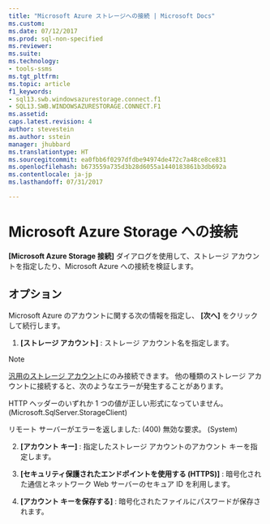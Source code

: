 ```yaml
---
title: "Microsoft Azure ストレージへの接続 | Microsoft Docs"
ms.custom: 
ms.date: 07/12/2017
ms.prod: sql-non-specified
ms.reviewer: 
ms.suite: 
ms.technology:
- tools-ssms
ms.tgt_pltfrm: 
ms.topic: article
f1_keywords:
- sql13.swb.windowsazurestorage.connect.f1
- SQL13.SWB.WINDOWSAZURESTORAGE.CONNECT.F1
ms.assetid: 
caps.latest.revision: 4
author: stevestein
ms.author: sstein
manager: jhubbard
ms.translationtype: HT
ms.sourcegitcommit: ea0fbb6f0297dfdbe94974de472c7a48ce8ce831
ms.openlocfilehash: b673559a735d3b28d6055a1440183861b3db692a
ms.contentlocale: ja-jp
ms.lasthandoff: 07/31/2017

---
```

# <a name="connect-to-microsoft-azure-storage"></a>Microsoft Azure Storage への接続
**[Microsoft Azure Storage 接続]** ダイアログを使用して、ストレージ アカウントを指定したり、Microsoft Azure への接続を検証します。  
  
## <a name="options"></a>オプション  
Microsoft Azure のアカウントに関する次の情報を指定し、 **[次へ]** をクリックして続行します。  
  
1.  **[ストレージ アカウント]** : ストレージ アカウント名を指定します。

   >[!NOTE]
   > [汎用のストレージ アカウント](https://docs.microsoft.com/en-us/azure/storage/storage-introduction#introducing-the-azure-storage-services)にのみ接続できます。 他の種類のストレージ アカウントに接続すると、次のようなエラーが発生することがあります。
   >
   >  HTTP ヘッダーのいずれか 1 つの値が正しい形式になっていません。 (Microsoft.SqlServer.StorageClient)
   >
   >  リモート サーバーがエラーを返しました: (400) 無効な要求。 (System)

2.  **[アカウント キー]** : 指定したストレージ アカウントのアカウント キーを指定します。  
  
3.  **[セキュリティ保護されたエンドポイントを使用する (HTTPS)]** : 暗号化された通信とネットワーク Web サーバーのセキュア ID を利用します。  
  
4.  **[アカウント キーを保存する]** : 暗号化されたファイルにパスワードが保存されます。  
  

